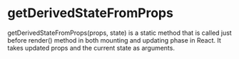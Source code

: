 # getDerivedStateFromProps
getDerivedStateFromProps(props, state) is a static method that is called just before render() method in both mounting and updating phase in React. It takes updated props and the current state as arguments.
